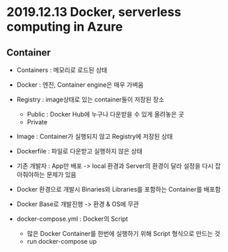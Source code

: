 # 2019.12.13 Docker, serverless computing in Azure

## Container 

* Containers : 메모리로 로드된 상태 
* Docker : 엔진, Container engine은 매우 가벼움
* Registry : image상태로 있는 container들이 저장된 장소
  * Public : Docker Hub에 누구나 다운받을 수 있게 올려놓은 곳
  * Private 
* Image  :  Container가 실행되지 않고 Registry에 저장된 상태
* Dockerfile : 파일로 다운받고 실행하지 않은 상태



* 기존 개발자 : App만 배포 -> local 환경과 Server의 환경이 달라 설정을 다시 잡아줘야하는 문제가 있음
* Docker 환경으로 개발시 Binaries와 Libraries를 포함하는 Container를 배포함
* Docker Base로 개발진행 -> 환경 & OS에 무관



* docker-compose.yml : Docker의 Script
  * 많은 Docker Container를 한번에 실행하기 위해 Script 형식으로 만드는 것
  * run docker-compose up

